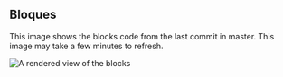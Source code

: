 
## Bloques

This image shows the blocks code from the last commit in master.
This image may take a few minutes to refresh.

![A rendered view of the blocks](https://github.com/tecnoprofesor/joystick-makecode/raw/master/.github/makecode/blocks.png)
